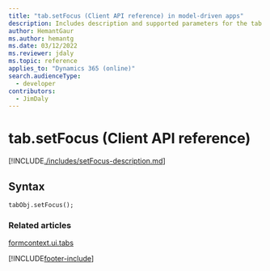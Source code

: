 ```yaml
---
title: "tab.setFocus (Client API reference) in model-driven apps"
description: Includes description and supported parameters for the tab.setFocus method.
author: HemantGaur
ms.author: hemantg
ms.date: 03/12/2022
ms.reviewer: jdaly
ms.topic: reference
applies_to: "Dynamics 365 (online)"
search.audienceType: 
  - developer
contributors:
  - JimDaly
---
```

# tab.setFocus (Client API reference)

[!INCLUDE[./includes/setFocus-description.md](./includes/setFocus-description.md)]

## Syntax

`tabObj.setFocus();`

### Related articles

[formcontext.ui.tabs](../formcontext-ui-tabs.md)

[!INCLUDE[footer-include](../../../../../includes/footer-banner.md)]
